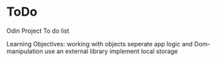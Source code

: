# ToDo
Odin Project To do list

Learning Objectives:
working with objects
seperate app logic and Dom-manipulation
use an external library
implement local storage
